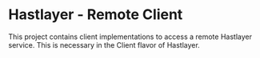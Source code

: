 ﻿# Hastlayer - Remote Client



This project contains client implementations to access a remote Hastlayer service. This is necessary in the Client flavor of Hastlayer.